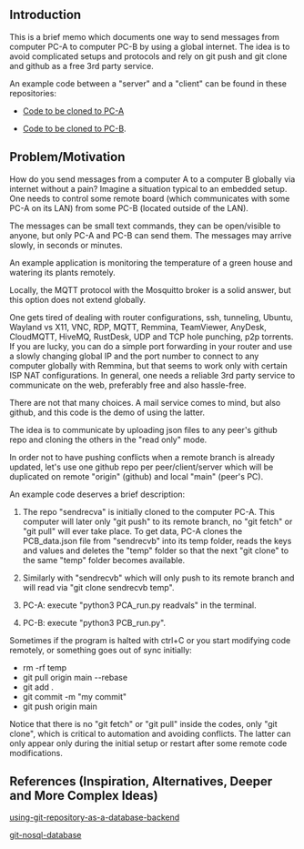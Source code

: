 ## Introduction

This is a brief memo which documents one way to send messages from computer PC-A to computer PC-B by using a global internet.
The idea is to avoid complicated setups and protocols and rely on git push and git clone and github as a free 3rd party service.

An example code between a "server" and a "client" can be found in these repositories:

  - [Code to be cloned to PC-A](https://github.com/aabbtree77/sendrecva)
  
  - [Code to be cloned to PC-B](https://github.com/aabbtree77/sendrecvb).

## Problem/Motivation

How do you send messages from a computer A to a computer B globally via internet without a pain? 
Imagine a situation typical to an embedded setup. One needs to control some remote board (which communicates with some PC-A on its LAN) from some PC-B (located outside 
of the LAN).

The messages can be small text commands, they can be open/visible to anyone, but only PC-A and PC-B can send them. The messages may arrive slowly, in seconds or minutes.

An example application is monitoring the temperature of a green house and watering its plants remotely.

Locally, the MQTT protocol with the Mosquitto broker is a solid answer, but this option does not extend globally.

One gets tired of dealing with router configurations, ssh, tunneling, Ubuntu, Wayland vs X11, VNC, RDP, MQTT, Remmina, TeamViewer, AnyDesk, CloudMQTT, HiveMQ, RustDesk, UDP and TCP hole punching, p2p torrents. If you are lucky, you can do a simple port forwarding in your router and use a slowly changing global IP and the port number to connect to any computer globally with Remmina, but that seems to work only with certain ISP NAT configurations. In general, one needs a reliable 3rd party service to communicate on the web, preferably free and also hassle-free.

There are not that many choices. A mail service comes to mind, but also github, and this code is the demo of using the latter.  

The idea is to communicate by uploading json files to any peer's github repo and cloning the others in the "read only" mode.

In order not to have pushing conflicts when a remote branch is already updated, let's use one github repo per peer/client/server which will be duplicated on remote "origin" (github) and local "main" (peer's PC).

An example code deserves a brief description:

1. The repo "sendrecva" is initially cloned to the computer PC-A. This computer will later only "git push" to its remote branch, no "git fetch" or "git pull" will ever take place.
  To get data, PC-A clones the PCB_data.json file from "sendrecvb" into its temp folder, reads the keys and values and deletes the "temp" folder so that the next "git clone" to the same "temp" folder becomes available.
  
2. Similarly with "sendrecvb" which will only push to its remote branch and will read via "git clone sendrecvb temp".

3. PC-A: execute "python3 PCA_run.py readvals" in the terminal.

4. PC-B: execute "python3 PCB_run.py".

Sometimes if the program is halted with ctrl+C or you start modifying code remotely, or something goes out of sync initially:

  - rm -rf temp 
  - git pull origin main --rebase
  - git add .
  - git commit -m "my commit"
  - git push origin main
  
Notice that there is no "git fetch" or "git pull" inside the codes, only "git clone", which is critical to automation and avoiding conflicts. The latter can only appear only during the initial setup or restart after some remote code modifications.

## References (Inspiration, Alternatives, Deeper and More Complex Ideas)

[using-git-repository-as-a-database-backend](https://stackoverflow.com/questions/20151158/using-git-repository-as-a-database-backend)

[git-nosql-database](https://www.kenneth-truyers.net/2016/10/13/git-nosql-database/)
   
